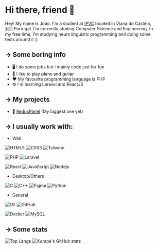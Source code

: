 # Hi there, friend 👋

Hey! My name is João. I'm a student at [IPVC](https://www.ipvc.pt) located in Viana do Castelo, 🇵🇹 Portugal. I'm currently studing Computer Science and Engineering.
In my free time, I'm studying neuro linguistic programming and doing some tests around it :)

## → Some boring info
- 🖥 I do some jobs but I mainly code just for fun
- 🎹 I like to play piano and guitar
- ❤️ My favourite programming language is PHP
- ⚙️ I'm learning Laravel and ReactJS

## → My projects
- 🚀 [ReduxPanel](https://reduxpanel.com) (My biggest one yet)

## → I usually work with:

- Web
  
![HTML5](https://img.shields.io/badge/-HTML5-E34F26?style=flat-square&logo=html5&logoColor=white)
![CSS3](https://img.shields.io/badge/-CSS3-1572B6?style=flat-square&logo=css3)
![Tailwind](https://img.shields.io/badge/-Tailwind-black?style=flat-square&logo=tailwindcss)

![PHP](https://img.shields.io/badge/-PHP-black?style=flat-square&logo=php)
![Laravel](https://img.shields.io/badge/-Laravel-black?style=flat-square&logo=Laravel)

![React](https://img.shields.io/badge/-React-black?style=flat-square&logo=react)
![JavaScript](https://img.shields.io/badge/-JavaScript-black?style=flat-square&logo=javascript)
![Nodejs](https://img.shields.io/badge/-Nodejs-black?style=flat-square&logo=Node.js)

- Desktop/Others
  
![C](https://img.shields.io/badge/-C-00599C?style=flat-square&logo=c)
![C++](https://img.shields.io/badge/-C++-00599C?style=flat-square&logo=c)
![Figma](https://img.shields.io/badge/-Figma-black?style=flat-square&logo=figma)
![Python](https://img.shields.io/badge/-Python-black?style=flat-square&logo=python)

- General

![Git](https://img.shields.io/badge/-Git-black?style=flat-square&logo=git)
![GitHub](https://img.shields.io/badge/-GitHub-181717?style=flat-square&logo=github)

![Docker](https://img.shields.io/badge/-Docker-black?style=flat-square&logo=docker)
![MySQL](https://img.shields.io/badge/-MySQL-black?style=flat-square&logo=mysql)

## → Some stats

![Top Langs](https://github-readme-stats.vercel.app/api/top-langs/?username=xurape&theme=dracula&show_icons=true&count_private=true)
![Xurape's GitHub stats](https://github-readme-stats.vercel.app/api?username=xurape&theme=dracula&show_icons=true&count_private=true)
